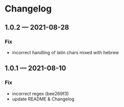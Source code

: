 # Changelog

## 1.0.2 — 2021-08-28

### Fix

- incorrect handling of latin chars mixed with hebrew

## 1.0.1 — 2021-08-10

### Fix

- incorrect regex (bee269f3)
- update README & Changelog
